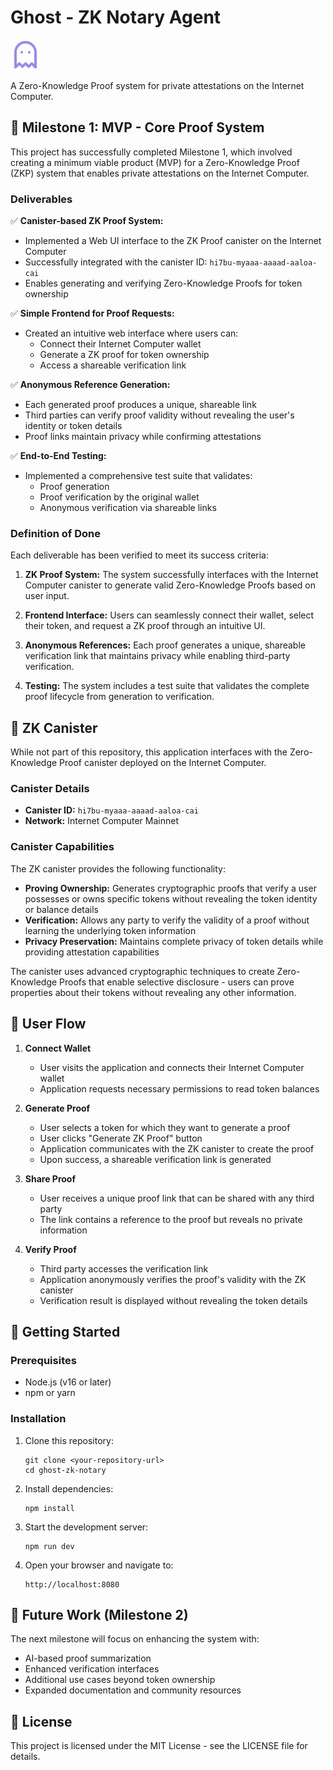 
# Ghost - ZK Notary Agent

![Ghost](./public/ghost-icon.svg)

A Zero-Knowledge Proof system for private attestations on the Internet Computer.

## 🎯 Milestone 1: MVP - Core Proof System

This project has successfully completed Milestone 1, which involved creating a minimum viable product (MVP) for a Zero-Knowledge Proof (ZKP) system that enables private attestations on the Internet Computer.

### Deliverables

✅ **Canister-based ZK Proof System:**
- Implemented a Web UI interface to the ZK Proof canister on the Internet Computer
- Successfully integrated with the canister ID: `hi7bu-myaaa-aaaad-aaloa-cai`
- Enables generating and verifying Zero-Knowledge Proofs for token ownership

✅ **Simple Frontend for Proof Requests:**
- Created an intuitive web interface where users can:
  - Connect their Internet Computer wallet
  - Generate a ZK proof for token ownership
  - Access a shareable verification link

✅ **Anonymous Reference Generation:**
- Each generated proof produces a unique, shareable link
- Third parties can verify proof validity without revealing the user's identity or token details
- Proof links maintain privacy while confirming attestations

✅ **End-to-End Testing:**
- Implemented a comprehensive test suite that validates:
  - Proof generation
  - Proof verification by the original wallet
  - Anonymous verification via shareable links

### Definition of Done

Each deliverable has been verified to meet its success criteria:

1. **ZK Proof System:** The system successfully interfaces with the Internet Computer canister to generate valid Zero-Knowledge Proofs based on user input.

2. **Frontend Interface:** Users can seamlessly connect their wallet, select their token, and request a ZK proof through an intuitive UI.

3. **Anonymous References:** Each proof generates a unique, shareable verification link that maintains privacy while enabling third-party verification.

4. **Testing:** The system includes a test suite that validates the complete proof lifecycle from generation to verification.

## 🧪 ZK Canister

While not part of this repository, this application interfaces with the Zero-Knowledge Proof canister deployed on the Internet Computer.

### Canister Details

- **Canister ID:** `hi7bu-myaaa-aaaad-aaloa-cai`
- **Network:** Internet Computer Mainnet

### Canister Capabilities

The ZK canister provides the following functionality:

- **Proving Ownership:** Generates cryptographic proofs that verify a user possesses or owns specific tokens without revealing the token identity or balance details
- **Verification:** Allows any party to verify the validity of a proof without learning the underlying token information
- **Privacy Preservation:** Maintains complete privacy of token details while providing attestation capabilities

The canister uses advanced cryptographic techniques to create Zero-Knowledge Proofs that enable selective disclosure - users can prove properties about their tokens without revealing any other information.

## 👤 User Flow

1. **Connect Wallet**
   - User visits the application and connects their Internet Computer wallet
   - Application requests necessary permissions to read token balances

2. **Generate Proof**
   - User selects a token for which they want to generate a proof
   - User clicks "Generate ZK Proof" button
   - Application communicates with the ZK canister to create the proof
   - Upon success, a shareable verification link is generated

3. **Share Proof**
   - User receives a unique proof link that can be shared with any third party
   - The link contains a reference to the proof but reveals no private information

4. **Verify Proof**
   - Third party accesses the verification link
   - Application anonymously verifies the proof's validity with the ZK canister
   - Verification result is displayed without revealing the token details

## 🚀 Getting Started

### Prerequisites

- Node.js (v16 or later)
- npm or yarn

### Installation

1. Clone this repository:
   ```
   git clone <your-repository-url>
   cd ghost-zk-notary
   ```

2. Install dependencies:
   ```
   npm install
   ```

3. Start the development server:
   ```
   npm run dev
   ```

4. Open your browser and navigate to:
   ```
   http://localhost:8080
   ```

## 🔮 Future Work (Milestone 2)

The next milestone will focus on enhancing the system with:

- AI-based proof summarization
- Enhanced verification interfaces
- Additional use cases beyond token ownership
- Expanded documentation and community resources

## 📄 License

This project is licensed under the MIT License - see the LICENSE file for details.
